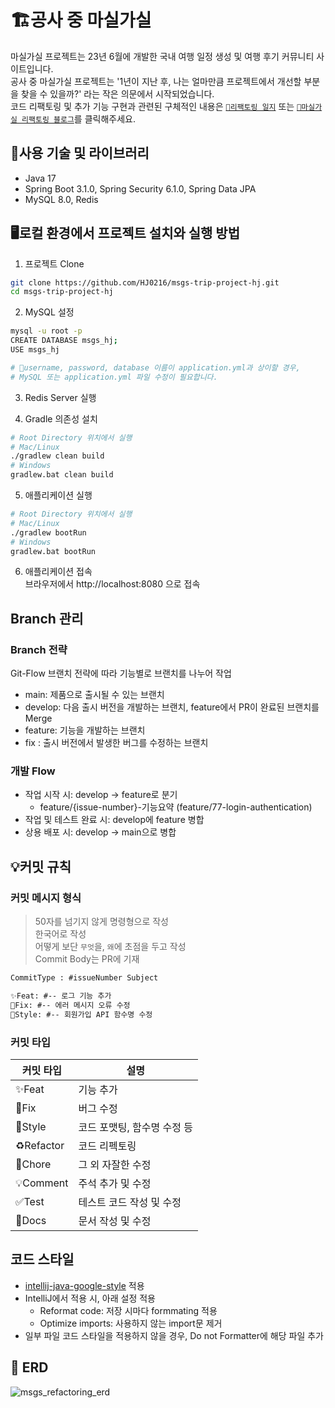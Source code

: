 # 🏗️공사 중 마실가실
마실가실 프로젝트는 23년 6월에 개발한 국내 여행 일정 생성 및 여행 후기 커뮤니티 사이트입니다.  
공사 중 마실가실 프로젝트는 '1년이 지난 후, 나는 얼마만큼 프로젝트에서 개선할 부분을 찾을 수 있을까?' 라는 작은 의문에서 시작되었습니다.  
코드 리팩토링 및 추가 기능 구현과 관련된 구체적인 내용은 [`🚀리팩토링 일지`](https://github.com/HJ0216/msgs-trip-project-hj/blob/developer/refactoring_log.md) 또는 [`🔗마실가실 리팩토링 블로그`](https://hj0216.tistory.com/category/PlayGround/%EB%A7%88%EC%8B%A4%EA%B0%80%EC%8B%A4%20%EB%A6%AC%ED%8C%A9%ED%86%A0%EB%A7%81)를 클릭해주세요.


## 📜사용 기술 및 라이브러리
* Java 17
* Spring Boot 3.1.0, Spring Security 6.1.0, Spring Data JPA
* MySQL 8.0, Redis



## 🖥️로컬 환경에서 프로젝트 설치와 실행 방법
1. 프로젝트 Clone
```bash
git clone https://github.com/HJ0216/msgs-trip-project-hj.git
cd msgs-trip-project-hj
```

2. MySQL 설정  
```bash
mysql -u root -p
CREATE DATABASE msgs_hj;
USE msgs_hj

# 🚨username, password, database 이름이 application.yml과 상이할 경우, 
# MySQL 또는 application.yml 파일 수정이 필요합니다.
```

3. Redis Server 실행

4.  Gradle 의존성 설치 
```bash
# Root Directory 위치에서 실행
# Mac/Linux
./gradlew clean build
# Windows
gradlew.bat clean build
```

5. 애플리케이션 실행
```bash
# Root Directory 위치에서 실행
# Mac/Linux
./gradlew bootRun
# Windows
gradlew.bat bootRun
```

6. 애플리케이션 접속  
브라우저에서 http://localhost:8080 으로 접속



## Branch 관리
### Branch 전략
Git-Flow 브랜치 전략에 따라 기능별로 브랜치를 나누어 작업  
* main: 제품으로 출시될 수 있는 브랜치
* develop: 다음 출시 버전을 개발하는 브랜치, feature에서 PR이 완료된 브랜치를 Merge
* feature: 기능을 개발하는 브랜치
* fix : 출시 버전에서 발생한 버그를 수정하는 브랜치

### 개발 Flow
* 작업 시작 시: develop -> feature로 분기
  * feature/{issue-number}-기능요약 (feature/77-login-authentication)
* 작업 및 테스트 완료 시: develop에 feature 병합
* 상용 배포 시: develop -> main으로 병합



## 💡커밋 규칙
### 커밋 메시지 형식
> 50자를 넘기지 않게 명령형으로 작성  
> 한국어로 작성  
> 어떻게 보단 `무엇`을, `왜`에 초점을 두고 작성  
> Commit Body는 PR에 기재
```txt
CommitType : #issueNumber Subject

✨Feat: #-- 로그 기능 추가
🐛Fix: #-- 에러 메시지 오류 수정
🎨Style: #-- 회원가입 API 함수명 수정
```

### 커밋 타입

| 커밋 타입   | 설명                       |
| ---------- | --------------------------|
| ✨Feat     | 기능 추가                  |
| 🐛Fix      | 버그 수정                  |
| 🎨Style    | 코드 포맷팅, 함수명 수정 등  |
| ♻️Refactor | 코드 리펙토링              |
| 🧹Chore    | 그 외 자잘한 수정          |
| 💡Comment  | 주석 추가 및 수정          |
| ✅Test     | 테스트 코드 작성 및 수정    |
| 📝Docs     | 문서 작성 및 수정          |


## 코드 스타일
* [intellij-java-google-style](https://github.com/google/styleguide/blob/gh-pages/intellij-java-google-style.xml) 적용
* IntelliJ에서 적용 시, 아래 설정 적용
  * Reformat code: 저장 시마다 formmating 적용
  * Optimize imports: 사용하지 않는 import문 제거
* 일부 파일 코드 스타일을 적용하지 않을 경우, Do not Formatter에 해당 파일 추가



## 💾 ERD
<img src="./images/msgs_refactoring_erd.png" alt="msgs_refactoring_erd"/>

